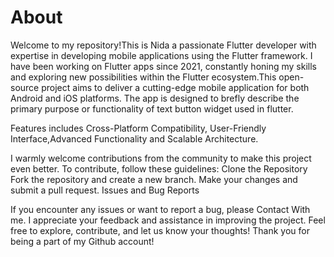 # About
Welcome to my repository!This is Nida a passionate Flutter developer with expertise in developing mobile applications using the Flutter framework. I have been working on Flutter apps since 2021, constantly honing my skills and exploring new possibilities within the Flutter ecosystem.This open-source project aims to deliver a cutting-edge mobile application for both Android and iOS platforms. The app is designed to brefly describe the primary purpose or functionality of text button widget used in flutter.

Features includes Cross-Platform Compatibility, User-Friendly Interface,Advanced Functionality and Scalable Architecture.

I warmly welcome contributions from the community to make this project even better. To contribute, follow these guidelines:
Clone the Repository
Fork the repository and create a new branch. 
Make your changes and submit a pull request.
Issues and Bug Reports

If you encounter any issues or want to report a bug, please Contact With me. I appreciate your feedback and assistance in improving the project.
Feel free to explore, contribute, and let us know your thoughts! Thank you for being a part of my Github account!
